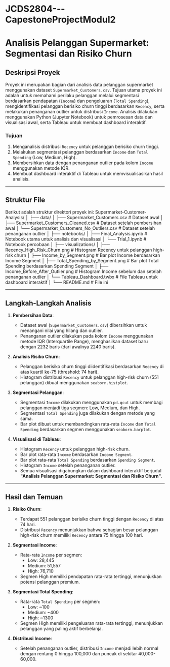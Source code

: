 # JCDS2804---CapestoneProjectModul2

# Analisis Pelanggan Supermarket: Segmentasi dan Risiko Churn

## Deskripsi Proyek
Proyek ini merupakan bagian dari analisis data pelanggan supermarket menggunakan dataset `Supermarket_Customers.csv`. Tujuan utama proyek ini adalah untuk memahami perilaku pelanggan melalui segmentasi berdasarkan pendapatan (`Income`) dan pengeluaran (`Total Spending`), mengidentifikasi pelanggan berisiko churn tinggi berdasarkan `Recency`, serta melakukan penanganan outlier untuk distribusi `Income`. Analisis dilakukan menggunakan Python (Jupyter Notebook) untuk pemrosesan data dan visualisasi awal, serta Tableau untuk membuat dashboard interaktif.

### Tujuan
1. Menganalisis distribusi `Recency` untuk pelanggan berisiko churn tinggi.
2. Melakukan segmentasi pelanggan berdasarkan `Income` dan `Total Spending` (Low, Medium, High).
3. Membersihkan data dengan penanganan outlier pada kolom `Income` menggunakan metode IQR.
4. Membuat dashboard interaktif di Tableau untuk memvisualisasikan hasil analisis.

---

## Struktur File
Berikut adalah struktur direktori proyek ini:
Supermarket-Customer-Analysis/
│
├── data/
│   ├── Supermarket_Customers.csv              # Dataset awal
│   ├── Supermarket_Customers_Cleaned.csv      # Dataset setelah pembersihan awal
│   └── Supermarket_Customers_No_Outliers.csv  # Dataset setelah penanganan outlier
│
├── notebooks/
│   ├── Final_Analysis.ipynb                   # Notebook utama untuk analisis dan visualisasi
│   └── Trial_1.ipynb                          # Notebook percobaan
│
├── visualizations/
│   ├── Recency_High_Risk_Churn.png            # Histogram Recency untuk pelanggan high-risk churn
│   ├── Income_by_Segment.png                  # Bar plot Income berdasarkan Income Segment
│   ├── Total_Spending_by_Segment.png          # Bar plot Total Spending berdasarkan Spending Segment
│   ├── Income_Before_After_Outlier.png        # Histogram Income sebelum dan setelah penanganan outlier
│   └── Tableau_Dashboard.twbx                 # File Tableau untuk dashboard interaktif
│
└── README.md                                  # File ini


---

## Langkah-Langkah Analisis
1. **Pembersihan Data**:
   - Dataset awal (`Supermarket_Customers.csv`) dibersihkan untuk menangani nilai yang hilang dan outlier.
   - Penanganan outlier dilakukan pada kolom `Income` menggunakan metode IQR (Interquartile Range), menghasilkan dataset baru dengan 2232 baris (dari awalnya 2240 baris).

2. **Analisis Risiko Churn**:
   - Pelanggan berisiko churn tinggi diidentifikasi berdasarkan `Recency` di atas kuartil ke-75 (threshold: 74 hari).
   - Histogram distribusi `Recency` untuk pelanggan high-risk churn (551 pelanggan) dibuat menggunakan `seaborn.histplot`.

3. **Segmentasi Pelanggan**:
   - Segmentasi `Income` dilakukan menggunakan `pd.qcut` untuk membagi pelanggan menjadi tiga segmen: Low, Medium, dan High.
   - Segmentasi `Total Spending` juga dilakukan dengan metode yang sama.
   - Bar plot dibuat untuk membandingkan rata-rata `Income` dan `Total Spending` berdasarkan segmen menggunakan `seaborn.barplot`.

4. **Visualisasi di Tableau**:
   - Histogram `Recency` untuk pelanggan high-risk churn.
   - Bar plot rata-rata `Income` berdasarkan `Income Segment`.
   - Bar plot rata-rata `Total Spending` berdasarkan `Spending Segment`.
   - Histogram `Income` setelah penanganan outlier.
   - Semua visualisasi digabungkan dalam dashboard interaktif berjudul **"Analisis Pelanggan Supermarket: Segmentasi dan Risiko Churn"**.

---

## Hasil dan Temuan
1. **Risiko Churn**:
   - Terdapat 551 pelanggan berisiko churn tinggi dengan `Recency` di atas 74 hari.
   - Distribusi `Recency` menunjukkan bahwa sebagian besar pelanggan high-risk churn memiliki `Recency` antara 75 hingga 100 hari.

2. **Segmentasi Income**:
   - Rata-rata `Income` per segmen:
     - Low: 28,445
     - Medium: 51,557
     - High: 76,710
   - Segmen High memiliki pendapatan rata-rata tertinggi, menunjukkan potensi pelanggan premium.

3. **Segmentasi Total Spending**:
   - Rata-rata `Total Spending` per segmen:
     - Low: ~100
     - Medium: ~400
     - High: ~1300
   - Segmen High memiliki pengeluaran rata-rata tertinggi, menunjukkan pelanggan yang paling aktif berbelanja.

4. **Distribusi Income**:
   - Setelah penanganan outlier, distribusi `Income` menjadi lebih normal dengan rentang 0 hingga 100,000 dan puncak di sekitar 40,000-60,000.
